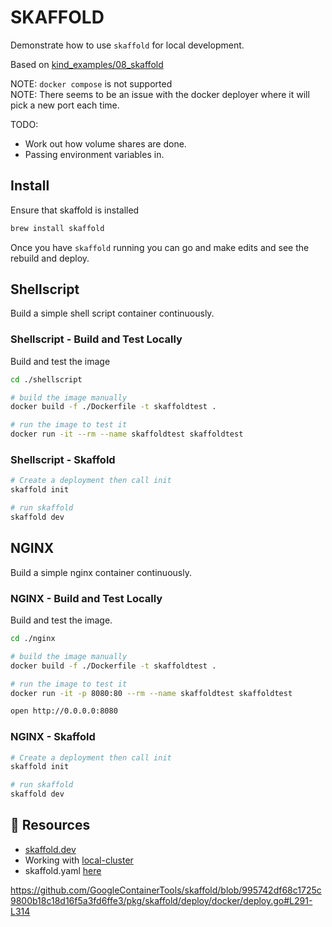 # SKAFFOLD

Demonstrate how to use `skaffold` for local development.  
  
Based on [kind_examples/08_skaffold](https://github.com/chrisguest75/kind_examples/tree/master/08_skaffold)  

NOTE: `docker compose` is not supported  
NOTE: There seems to be an issue with the docker deployer where it will pick a new port each time.  

TODO:

* Work out how volume shares are done.
* Passing environment variables in.

## Install

Ensure that skaffold is installed  

```sh
brew install skaffold
```

Once you have `skaffold` running you can go and make edits and see the rebuild and deploy.  

## Shellscript

Build a simple shell script container continuously.

### Shellscript - Build and Test Locally

Build and test the image

```sh
cd ./shellscript

# build the image manually
docker build -f ./Dockerfile -t skaffoldtest .

# run the image to test it
docker run -it --rm --name skaffoldtest skaffoldtest 
```

### Shellscript - Skaffold

```sh
# Create a deployment then call init
skaffold init        
```

```sh
# run skaffold
skaffold dev 
```

## NGINX

Build a simple nginx container continuously.

### NGINX - Build and Test Locally

Build and test the image.

```sh
cd ./nginx

# build the image manually
docker build -f ./Dockerfile -t skaffoldtest .

# run the image to test it
docker run -it -p 8080:80 --rm --name skaffoldtest skaffoldtest 

open http://0.0.0.0:8080
```

### NGINX - Skaffold

```sh
# Create a deployment then call init
skaffold init        
```

```sh
# run skaffold
skaffold dev 
```


## 👀 Resources

* [skaffold.dev](https://skaffold.dev/)  
* Working with [local-cluster](https://skaffold.dev/docs/environment/local-cluster/)  
* skaffold.yaml [here](https://skaffold.dev/docs/references/yaml/)  


https://github.com/GoogleContainerTools/skaffold/blob/995742df68c1725c9800b18c18d16f5a3fd6ffe3/pkg/skaffold/deploy/docker/deploy.go#L291-L314
